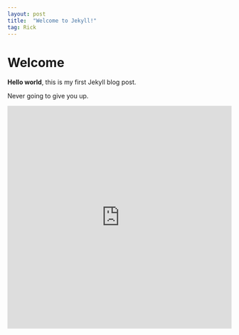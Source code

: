 ```yaml
---
layout: post
title:  "Welcome to Jekyll!"
tag: Rick
---
```


# Welcome

**Hello world**, this is my first Jekyll blog post.

Never going to give you up.

<iframe width="100%" height="500px" src="https://www.youtube.com/embed/dQw4w9WgXcQ?autoplay=1" title="YouTube video player" frameborder="0" allow="accelerometer; autoplay; clipboard-write; encrypted-media; gyroscope; picture-in-picture" allowfullscreen autoplay></iframe>